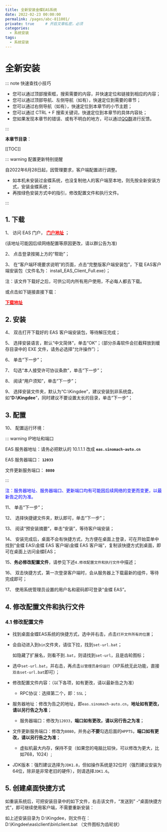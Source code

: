 ```yaml
---
title: 全新安装金蝶EAS系统
date: 2022-02-23 00:00:00
permalink: /pages/abc-811001/
private: true     # 开启文章私密，必须
categories:
  - 系统安装
tags:
  - 系统安装
---
```




# 全新安装
::: note 快速查找小技巧

- 您可以通过顶部搜索框，搜索需要的内容，并快速定位和链接到相应的内容；
- 您可以通过顶部导航、左侧导航（如有），快速定位到需要的章节；
- 您可以通过右侧导航（如有），快速定位到本章节的小节主题；
- 您可以通过 CTRL + F 搜索关键词，快速定位到本章节的具体内容处；
- 您如果发现本章节的错误、或有不明白的地方，可以通过[QQ群](https://jq.qq.com/?_wv=1027&k=Y6HPvi87)进行反馈。

:::

**本章节目录**：

[[TOC]]

::: warning 配置更新特别提醒

自2022年6月28日起，因管理要求，客户端配置进行调整。

- 如本机未安装过金蝶系统，也没复制他人的客户端至本地，则先按全新安装方式，安装金蝶系统；
- 再按绿色安装方式中的指引，修改配置文件和执行文件。

:::

## 1. 下载

1、 访问 EAS 门户， [<font color=red>**门户地址**</font>](https://eas.sinomach-auto.cn/easportal) ；


(该地址可能因后续网络配置等原因更改，请以群公告为准)

2、 点击登录按揭上方的“帮助”；

3、 在“客户端环境要求说明”的页面，点击“完整版客户端安装包”，下载 EAS客户端安装包（文件名为： install_EAS_Client_Full.exe）；

注：该文件下载好之后，可供公司内所有用户使用，不必每人都去下载。

或点击如下链接直接下载：

[<font color=red>**下载地址**</font>](https://eas.sinomach-auto.cn/easWebClient/download/install_EAS_Cloud_Client_Full.exe)  

## 2. 安装

4、 双击打开下载好的 EAS 客户端安装包，等待解压完成；

5、 选择安装语言，默认“中文简体”，单击“OK”；（部分杀毒软件会拦截释放到缓存目录中的 EXE 文件，请务必选择“允许操作”）；

6、 单击“下一步”；

7、 勾选“本人接受许可协议条款”，单击“下一步”；

8、 阅读“用户须知”，单击“下一步”；

9、 选择安装文件夹，默认为“C:\Kingdee”，建议安装到非系统盘，如“**D:\Kingdee**”，同时建议不要设置太长的目录，单击“下一步”；

## 3. 配置

10、 配置运行环境：

::: warning IP地址和端口

EAS 服务器地址：请务必把默认的 10.1.1.1 改成  **`eas.sinomach-auto.cn`**

EAS 服务器端口： **`12033`**

文件更新服务端口： **`8080`**

:::

<font color=blue>注：服务器地址、服务器端口、更新端口均有可能因后续网络的变更而变更，以最新告之的为准。</font>

11、 单击“下一步”；

12、 选择快捷键文件夹，默认即可，单击“下一步”；

13、 阅读“预安装摘要”，单击“安装”，等待客户端安装；

14、 安装完成后，桌面不会有快捷方式，为方便在桌面上登录，可在开始菜单中找到“金蝶 EAS\金蝶 EAS 客户端\金蝶 EAS 客户端”，复制该快捷方式到桌面，即可在桌面上访问金蝶EAS；

15、**务必修改配置文件<!--和执行文件-->**，请参见下述`4.修改配置文件和执行文件`中描述；

16、 双击快捷方式，第一次登录客户端时，会从服务器上下载最新的组件，等待完成即可；

17、 使用系统管理员设置的用户名和密码即可登录“金蝶 EAS”。



## 4. 修改配置文件和执行文件

### 4.1 修改配置文件

- 找到桌面金蝶EAS系统的快捷方式，选中并右击，点击`打开文件所有的位置`；

- 会自动进入到`bin`文件夹，请往下拉，找到`set-url.bat`；

  如隐藏了扩展名，则看不到`.bat`，则请找到`set-url`，且是齿轮图标；

- 选中`set-url.bat`，并右击，再点击`以管理员身份运行`（XP系统无此功能，直接`双击set-url.bat`即可）；

- 修改配置文件内容：（以下各项，如有更改，请以最新告之为准）

  - RPC协议：选择第二个，即：`SSL`；
- 服务器地址：修改为告之的地址，即`eas.sinomach-auto.cn`，**地址如有更改，请以另行告之为准**；
  - 服务器端口：修改为`12033`，**端口如有更改，请以另行告之为准**；
- 文件更新服务端口：修改为`8080`，并务必**不要**勾选后面的`HPPTS`，**端口如有更改，请以另行告之为准**；
  - 虚拟机最大内存，保持不变（如果您的电脑比较快，可以修改为更大，比如768，1024）;
- JDK版本：强烈建议选择为`JDK1.8`，但如操作系统是32位时（强烈建议安装为64位，除非是非常老旧的硬件），则请选择`JDK1.6`。

<!--

### 4.2 修改执行文件

临时方式：

- 找到桌面金蝶EAS系统的快捷方式，选中并右击，点击`打开文件所有的位置`；

- 会自动进入到`bin`文件夹，找到`client.bat`；

  如隐藏了扩展名，则看不到`.bat`，则请找到`client`，且是齿轮图标；

- 选中`client.bat`，并右击，点击`编辑`（如果是win11，需要点击`显示更多选项`再点编辑），则当前会以记事本的方式打开执行文件，请先在记事本的菜单中找到`自动换行`，并点击，里面的所有内容就会自动换行，方便查阅；
- 往下拉到最下，找到`30000`的字样（**有两处**），把这两处均修改为`900000`，即90万，再保存。

如后续能实现自动方式修改如上数据，则不用操作本小节各步骤。

后续实现后，另行告之。

-->

## 5. 创建桌面快捷方式

如重装系统后，可把安装目录中的如下文件，右击该文件，“发送到” -“桌面快捷方式”，即可继续使用客户端，不需要重新安装：

如上述安装目录为 D:\Kingdee，则文件在： D:\Kingdee\eas\client\bin\client.bat （文件图标为齿轮状）


